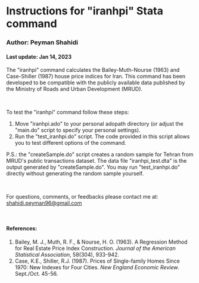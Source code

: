 # Instructions for "iranhpi" Stata command 
### Author: Peyman Shahidi
#### Last update: Jan 14, 2023

The "iranhpi" command calculates the Bailey-Muth-Nourse (1963) and Case-Shiller (1987) house price indices for Iran. This command has been developed to be compatible with the publicly available data published by the Ministry of Roads and Urban Development (MRUD).

<br>

To test the "iranhpi" command follow these steps:
1. Move "iranhpi.ado" to your personal adopath directory (or adjust the "main.do" script to specify your personal settings).
2. Run the "test_iranhpi.do" script. The code provided in this script allows you to test different options of the command.

P.S.: the "createSample.do" script creates a random sample for Tehran from MRUD's public transactions dataset. The data file "iranhpi_test.dta" is the output generated by "createSample.do". You may run "test_iranhpi.do" directly without generating the random sample yourself.

<br>

For questions, comments, or feedbacks please contact me at: shahidi.peyman96@gmail.com 

<br>

#### References:
1. Bailey, M. J., Muth, R. F., & Nourse, H. O. (1963). A Regression Method for Real Estate Price Index Construction. *Journal of the American Statistical Association*, 58(304), 933-942.
2. Case, K.E., Shiller, R.J. (1987). Prices of Single-family Homes Since 1970: New Indexes for Four Cities. *New England Economic Review*. Sept./Oct. 45-56.
